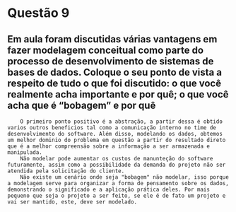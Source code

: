 # Questão 9

## Em  aula  foram  discutidas  várias  vantagens  em  fazer  modelagem  conceitual como parte do processo de desenvolvimento de sistemas de bases de dados. Coloque o seu ponto de vista a respeito de tudo o que foi discutido: o que você realmente acha importante e por quê; o que você acha que é “bobagem” e por quê

```
    O primeiro ponto positivo é a abstração, a partir dessa é obtido varios outros beneficios tal como a comunicação interno no time de desenvolvimento do software. Além disso, modelando os dados, obtemos um melhor dominio do problema em questão a partir do resultado direto que é a melhor compreensão sobre a informação a ser armazenada e manipulada.
    Não modelar pode aumentar os custos de manunteção do software futuramente, assim como a possibilidade da demanda do projeto não ser atendida pela solicitação do cliente.
    Não existe um cenário onde seja "bobagem" não modelar, isso porque a modelagem serve para organizar a forma de pensamento sobre os dados, demonstrando o significado e a aplicação prática deles. Por mais pequeno que seja o projeto a ser feito, se ele é de fato um projeto e vai ser mantido, este, deve ser modelado.
```